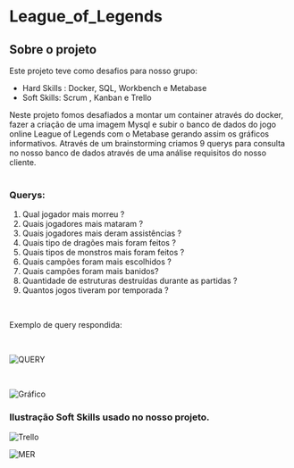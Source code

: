 # League_of_Legends

## Sobre o projeto


Este projeto teve como desafios para nosso grupo:
- Hard Skills : Docker, SQL, Workbench e Metabase
- Soft Skills:  Scrum , Kanban e Trello

Neste projeto fomos desafiados a montar um container através do docker, fazer a criação de uma imagem Mysql e subir o banco de dados do jogo online League of Legends com o Metabase gerando assim os gráficos informativos. 
Através de um brainstorming criamos 9 querys para consulta no nosso banco de dados através de uma análise requisitos do nosso cliente. <br>
<br>
### Querys:

1. Qual jogador mais morreu ?
2. Quais jogadores mais mataram ?
3. Quais jogadores mais deram assistências ?
4. Quais tipo de dragões mais foram feitos ?
5. Quais tipos de monstros mais foram feitos ?
6. Quais campões foram mais escolhidos ?
7. Quais campões foram mais banidos?
8. Quantidade de estruturas destruídas durante as partidas ?
9. Quantos jogos tiveram por temporada ? 

<br>

Exemplo de query respondida:

<br> 

![QUERY](https://i.ibb.co/fCdWWDZ/111111111111111111.png)

<br>  

![Gráfico](https://i.ibb.co/pZS0RCP/222222222222222.png)


### Ilustração Soft Skills usado no nosso projeto.


![Trello](https://i.ibb.co/bHGY3Hb/3333.png)





![MER](https://i.ibb.co/bmZSq0m/mer.png)


